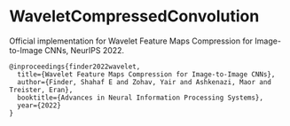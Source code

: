 # WaveletCompressedConvolution
Official implementation for Wavelet Feature Maps Compression for Image-to-Image CNNs, NeurIPS 2022.

```
@inproceedings{finder2022wavelet,
  title={Wavelet Feature Maps Compression for Image-to-Image CNNs},
  author={Finder, Shahaf E and Zohav, Yair and Ashkenazi, Maor and Treister, Eran},
  booktitle={Advances in Neural Information Processing Systems},
  year={2022}
}
```
